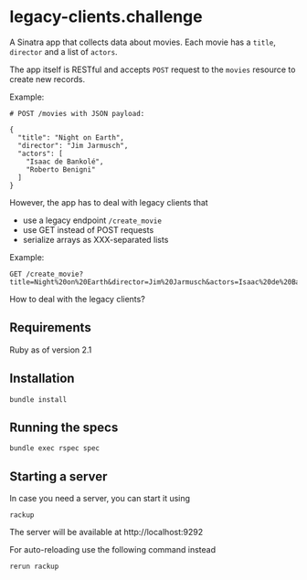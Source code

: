 # legacy-clients.challenge

A Sinatra app that collects data about movies. Each movie has a `title`, `director` and a list of `actors`.

The app itself is RESTful and accepts `POST` request to the `movies` resource to create new records.

Example:

    # POST /movies with JSON payload:

    {
      "title": "Night on Earth",
      "director": "Jim Jarmusch",
      "actors": [
        "Isaac de Bankolé",
        "Roberto Benigni"
      ]
    }

However, the app has to deal with legacy clients that

- use a legacy endpoint `/create_movie`
- use GET instead of POST requests
- serialize arrays as XXX-separated lists

Example:

    GET /create_movie?title=Night%20on%20Earth&director=Jim%20Jarmusch&actors=Isaac%20de%20Bankol%C3%A9XXXRoberto%20Benigni

How to deal with the legacy clients?

## Requirements

Ruby as of version 2.1

## Installation

    bundle install

## Running the specs

    bundle exec rspec spec

## Starting a server

In case you need a server, you can start it using

    rackup

The server will be available at http://localhost:9292

For auto-reloading use the following command instead

    rerun rackup
